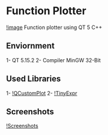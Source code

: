 # Function Plotter
[!image](image.png)
 Function plotter using QT 5 C++

## Enviornment
1- QT 5.15.2
2- Compiler MinGW 32-Bit

## Used Libraries
1- [!QCustomPlot](https://www.qcustomplot.com/)
2- [!TinyExpr](https://github.com/codeplea/tinyexpr)

## Screenshots
[!Screenshots](https://github.com/MostafaAkrsh/Function-Plotter/tree/main/Screenshots)
